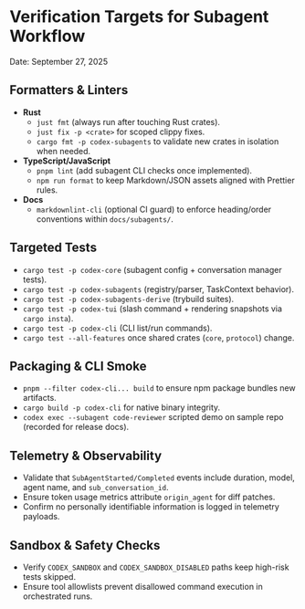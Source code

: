 # Verification Targets for Subagent Workflow

Date: September 27, 2025

## Formatters & Linters

- **Rust**
  - `just fmt` (always run after touching Rust crates).
  - `just fix -p <crate>` for scoped clippy fixes.
  - `cargo fmt -p codex-subagents` to validate new crates in isolation when needed.
- **TypeScript/JavaScript**
  - `pnpm lint` (add subagent CLI checks once implemented).
  - `npm run format` to keep Markdown/JSON assets aligned with Prettier rules.
- **Docs**
  - `markdownlint-cli` (optional CI guard) to enforce heading/order conventions within `docs/subagents/`.

## Targeted Tests

- `cargo test -p codex-core` (subagent config + conversation manager tests).
- `cargo test -p codex-subagents` (registry/parser, TaskContext behavior).
- `cargo test -p codex-subagents-derive` (trybuild suites).
- `cargo test -p codex-tui` (slash command + rendering snapshots via `cargo insta`).
- `cargo test -p codex-cli` (CLI list/run commands).
- `cargo test --all-features` once shared crates (`core`, `protocol`) change.

## Packaging & CLI Smoke

- `pnpm --filter codex-cli... build` to ensure npm package bundles new artifacts.
- `cargo build -p codex-cli` for native binary integrity.
- `codex exec --subagent code-reviewer` scripted demo on sample repo (recorded for release docs).

## Telemetry & Observability

- Validate that `SubAgentStarted/Completed` events include duration, model, agent name, and `sub_conversation_id`.
- Ensure token usage metrics attribute `origin_agent` for diff patches.
- Confirm no personally identifiable information is logged in telemetry payloads.

## Sandbox & Safety Checks

- Verify `CODEX_SANDBOX` and `CODEX_SANDBOX_DISABLED` paths keep high-risk tests skipped.
- Ensure tool allowlists prevent disallowed command execution in orchestrated runs.
